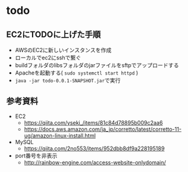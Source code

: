 # todo
## EC2にTODOに上げた手順
* AWSのEC2に新しいインスタンスを作成
* ローカルでec2にsshで繋ぐ
* buildフォルダのlibsフォルダのjarファイルをsftpでアップロードする
* Apacheを起動する( `sudo systemctl start httpd` )
* `java -jar todo-0.0.1-SNAPSHOT.jar`で実行

## 参考資料
* EC2
  * https://qiita.com/yseki_/items/81c84d78895b009c2aa6
  * https://docs.aws.amazon.com/ja_jp/corretto/latest/corretto-11-ug/amazon-linux-install.html
* MySQL
  * https://qiita.com/2no553/items/952dbb8df9a228195189
* port番号を非表示
  * http://rainbow-engine.com/access-website-onlydomain/
